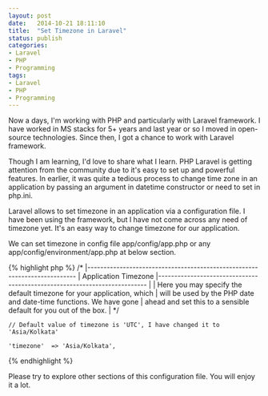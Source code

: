 ```yaml
---
layout: post
date:   2014-10-21 18:11:10
title:  "Set Timezone in Laravel"
status: publish
categories:
- Laravel
- PHP
- Programming
tags:
- Laravel
- PHP
- Programming
---
```


Now a days, I'm working with PHP and particularly with Laravel framework. I have worked in MS stacks for 5+ years and last year or so I moved in open-source technologies. Since then, I got a chance to work with Laravel framework.

Though I am learning, I'd love to share what I learn. PHP Laravel is getting attention from the community due to it's easy to set up and powerful features. In earlier, it was quite a tedious process to change time zone in an application by passing an argument in datetime constructor or need to set in php.ini.

Laravel allows to set timezone in an application via a configuration file. I have been using the framework, but I have not come across any need of timezone yet. It's an easy way to change timezone for our application.

We can set timezone in config file app/config/app.php or any app/config/environment/app.php at below section.


{% highlight php %}
    /*
    |--------------------------------------------------------------------------
    | Application Timezone
    |--------------------------------------------------------------------------
    |
    | Here you may specify the default timezone for your application, which
    | will be used by the PHP date and date-time functions. We have gone
    | ahead and set this to a sensible default for you out of the box.
    |
    */

    // Default value of timezone is 'UTC', I have changed it to 'Asia/Kolkata'

    'timezone'  => 'Asia/Kolkata',
{% endhighlight %}

Please try to explore other sections of this configuration file. You will enjoy it a lot.